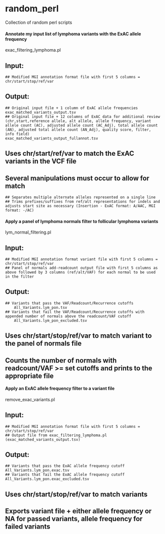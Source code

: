 # random_perl
Collection of random perl scripts


#### Annotate my input list of lymphoma variants with the ExAC allele frequency
exac_filtering_lymphoma.pl
## Input:
    ## Modified MGI annotation format file with first 5 columns = chr/start/stop/ref/var
## Output:
    ## Original input file + 1 column of ExAC allele frequencies
    exac_matched_variants_output.tsv
    ## Original input file + 12 columns of ExAC data for additional review (chr,start,reference allele, alt allele, allele frequency, variant allele count (AC), adjusted allele count (AC_Adj), total allele count (AN), adjusted total allele count (AN_Adj), quality score, filter, info field)
    exac_matched_variants_output_fullannot.tsv
## Uses chr/start/ref/var to match the ExAC variants in the VCF file
## Several manipulations must occur to allow for match
    ## Separates multiple alternate alleles represented on a single line
    ## Trims prefixes/suffixes from ref/alt representations for indels and adjusts start site as necessary (Insertion - ExAC format: A/AAC, MGI format: -/AC)


#### Apply a panel of lymphoma normals filter to follicular lymphoma variants
lym_normal_filtering.pl
## Input:
    ## Modified MGI annotation format variant file with first 5 columns = chr/start/stop/ref/var
    ## Panel of normals add-readcount output file with first 5 columns as above followed by 3 columns (ref/alt/VAF) for each normal to be used in the filter
## Output:
    ## Variants that pass the VAF/Readcount/Recurrence cutoffs
        All_Variants.lym_pon.tsv
    ## Variants that fail the VAF/Readcount/Recurrence cutoffs with appended number of normals above the readcount/VAF cutoff
        All_Variants.lym_pon_excluded.tsv
## Uses chr/start/stop/ref/var to match variant to the panel of normals file
## Counts the number of normals with readcount/VAF >= set cutoffs and prints to the appropriate file

#### Apply an ExAC allele frequency filter to a variant file
remove_exac_variants.pl
## Input:
    ## Modified MGI annotation format file with first 5 columns = chr/start/stop/ref/var
    ## Output file from exac_filtering_lymphoma.pl (exac_matched_variants_output.tsv)
## Output:
    ## Variants that pass the ExAC allele frequency cutoff 
    All_Variants.lym_pon.exac.tsv
    ## Variants that fail the ExAC allele frequency cutoff
    All_Variants.lym_pon.exac_excluded.tsv
## Uses chr/start/stop/ref/var to match variants
## Exports variant file + either allele frequency or NA for passed variants, allele frequency for failed variants
